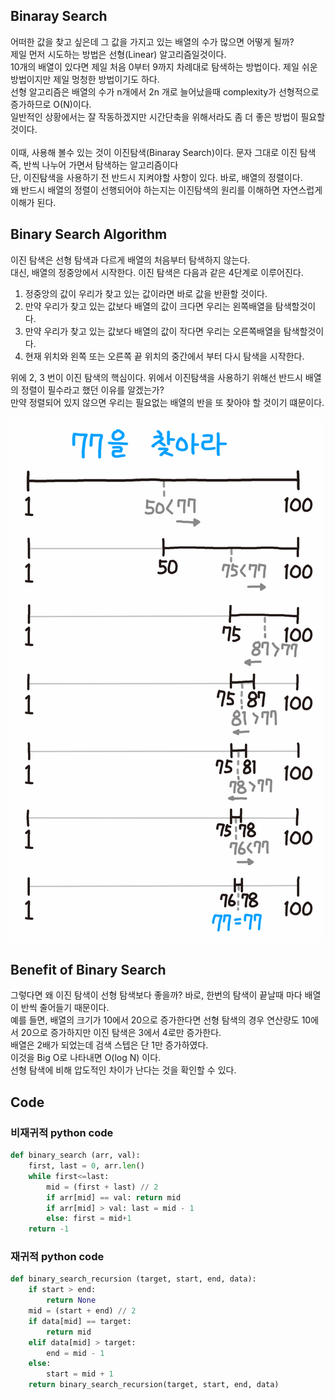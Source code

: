 ## Binaray Search
어떠한 값을 찾고 싶은데 그 값을 가지고 있는 배열의 수가 많으면 어떻게 될까? <br>
제일 먼저 시도하는 방법은 선형(Linear) 알고리즘일것이다. <br>
10개의 배열이 있다면 제일 처음 0부터 9까지 차례대로 탐색하는 방법이다. 제일 쉬운 방법이지만 제일 멍청한 방법이기도 하다. <br>
선형 알고리즘은 배열의 수가 n개에서 2n 개로 늘어났을때 complexity가 선형적으로 증가하므로 O(N)이다. <br>
일반적인 상황에서는 잘 작동하겠지만 시간단축을 위해서라도 좀 더 좋은 방법이 필요할 것이다. <br>
<br>
이때, 사용해 볼수 있는 것이 이진탐색(Binaray Search)이다. 문자 그대로 이진 탐색 즉, 반씩 나누어 가면서 탐색하는 알고리즘이다 <br>
단, 이진탐색을 사용하기 전 반드시 지켜야할 사항이 있다. 바로, 배열의 정렬이다. <br>
왜 반드시 배열의 정렬이 선행되어야 하는지는 이진탐색의 원리를 이해하면 자연스럽게 이해가 된다.<br>

## Binary Search Algorithm
이진 탐색은 선형 탐색과 다르게 배열의 처음부터 탐색하지 않는다. <br>
대신, 배열의 정중앙에서 시작한다. 이진 탐색은 다음과 같은 4단계로 이루어진다.<br>

1. 정중앙의 값이 우리가 찾고 있는 값이라면 바로 값을 반환할 것이다.
2. 만약 우리가 찾고 있는 값보다 배열의 값이 크다면 우리는 왼쪽배열을 탐색할것이다.
3. 만약 우리가 찾고 있는 값보다 배열의 값이 작다면 우리는 오른쪽배열을 탐색할것이다.
4. 현재 위치와 왼쪽 또는 오른쪽 끝 위치의 중간에서 부터 다시 탐색을 시작한다.

위에 2, 3 번이 이진 탐색의 핵심이다. 위에서 이진탐색을 사용하기 위해선 반드시 배열의 정렬이 필수라고 했던 이유를 알겠는가? <br>
만약 정렬되어 있지 않으면 우리는 필요없는 배열의 반을 또 찾아야 할 것이기 떄문이다.<br>

<img src=https://github.com/sabi-github/TIL/blob/main/image/2022-04-27%2020-51-53.png>

## Benefit of Binary Search 
그렇다면 왜 이진 탐색이 선형 탐색보다 좋을까? 
바로, 한번의 탐색이 끝날때 마다 배열이 반씩 줄어들기 때문이다. <br>
예를 들면, 배열의 크기가 10에서 20으로 증가한다면 선형 탐색의 경우 연산량도 10에서 20으로 증가하지만 이진 탐색은 3에서 4로만 증가한다.<br>
배열은 2배가 되었는데 검색 스텝은 단 1만 증가하였다. <br>
이것을 Big O로 나타내면 O(log N) 이다.<br>
선형 탐색에 비해 압도적인 차이가 난다는 것을 확인할 수 있다.

## Code
### 비재귀적 python code
```python
def binary_search (arr, val):
    first, last = 0, arr.len()
    while first<=last:
        mid = (first + last) // 2
        if arr[mid] == val: return mid
        if arr[mid] > val: last = mid - 1
        else: first = mid+1
    return -1
```
### 재귀적 python code
```python
def binary_search_recursion (target, start, end, data):
    if start > end:
        return None
    mid = (start + end) // 2
    if data[mid] == target:
        return mid
    elif data[mid] > target:
        end = mid - 1
    else:
        start = mid + 1        
    return binary_search_recursion(target, start, end, data)
```

